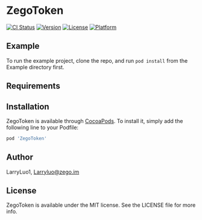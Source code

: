 # ZegoToken

[![CI Status](https://img.shields.io/travis/LarryLuo1/ZegoToken.svg?style=flat)](https://travis-ci.org/LarryLuo1/ZegoToken)
[![Version](https://img.shields.io/cocoapods/v/ZegoToken.svg?style=flat)](https://cocoapods.org/pods/ZegoToken)
[![License](https://img.shields.io/cocoapods/l/ZegoToken.svg?style=flat)](https://cocoapods.org/pods/ZegoToken)
[![Platform](https://img.shields.io/cocoapods/p/ZegoToken.svg?style=flat)](https://cocoapods.org/pods/ZegoToken)

## Example

To run the example project, clone the repo, and run `pod install` from the Example directory first.

## Requirements

## Installation

ZegoToken is available through [CocoaPods](https://cocoapods.org). To install
it, simply add the following line to your Podfile:

```ruby
pod 'ZegoToken'
```

## Author

LarryLuo1, Larryluo@zego.im

## License

ZegoToken is available under the MIT license. See the LICENSE file for more info.
